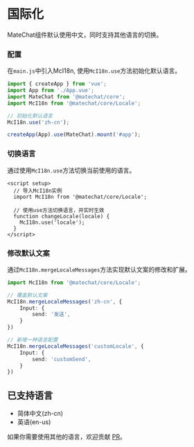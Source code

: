 # 国际化

MateChat组件默认使用中文，同时支持其他语言的切换。
### 配置

在`main.js`中引入McI18n, 使用`McI18n.use`方法初始化默认语言。

```ts
import { createApp } from 'vue';
import App from './App.vue';
import MateChat from '@matechat/core';
import McI18n from '@matechat/core/Locale';

// 初始化默认语言
McI18n.use('zh-cn');

createApp(App).use(MateChat).mount('#app');
```


### 切换语言

通过使用`McI18n.use`方法切换当前使用的语言。

```vue
<script setup>
  // 导入McI18n实例
  import McI18n from '@matechat/core/Locale';

  // 使用use方法切换语言，并实时生效
  function changeLocale(locale) {
    McI18n.use('locale');
  }
</script>

```

### 修改默认文案

通过`McI18n.mergeLocaleMessages`方法实现默认文案的修改和扩展。

```ts
import McI18n from '@matechat/core/Locale';

// 覆盖默认文案
McI18n.mergeLocaleMessages('zh-cn', {
    Input: {
        send: '发送',
    }
})

// 新增一种语言配置
McI18n.mergeLocaleMessages('customLocale', {
    Input: {
        send: 'customSend',
    }
})
```

## 已支持语言

- 简体中文(zh-cn)
- 英语(en-us)


如果你需要使用其他的语言，欢迎贡献 [PR](https://gitcode.com/DevCloudFE/MateChat/blob/main/CONTRIBUTING.md)。